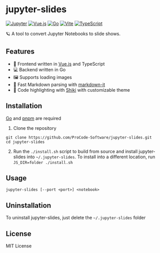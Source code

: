 # jupyter-slides
[![Jupyter](https://img.shields.io/badge/Jupyter-%23F37626?logo=jupyter&logoColor=fff&style=for-the-badge)](#)
[![Vue.js](https://img.shields.io/badge/Vue.js-4FC08D?logo=vuedotjs&logoColor=fff&style=for-the-badge)](#)
[![Go](https://img.shields.io/badge/Go-%2300ADD8.svg?&logo=go&logoColor=white&style=for-the-badge)](#)
[![Vite](https://img.shields.io/badge/Vite-646CFF?logo=vite&logoColor=fff&style=for-the-badge)](#)
[![TypeScript](https://img.shields.io/badge/TypeScript-3178C6?logo=typescript&logoColor=fff&style=for-the-badge)](#)

🪐 A tool to convert Jupyter Notebooks to slide shows.

## Features
- 📖 Frontend written in [Vue.js](https://vuejs.org) and TypeScript
- 💻 Backend written in Go
- 🖼️ Supports loading images
- 📄 Fast Markdown parsing with [markdown-it](https://github.com/markdown-it/markdown-it)
- 🎨 Code highlighting with [Shiki](https://shiki.style) with customizable theme

## Installation
[Go](https://go.dev) and [pnpm](https://pnpm.io) are required
1. Clone the repository
```shell
git clone https://github.com/ProCode-Software/jupyter-slides.git
cd jupyter-slides
```
2. Run the `./install.sh` script to build from source and install jupyter-slides into `~/.jupyter-slides`. To install into a different location, run `JS_DIR=folder ./install.sh`

## Usage
```
jupyter-slides [--port <port>] <notebook>
```

## Uninstallation
To uninstall jupyter-slides, just delete the `~/.jupyter-slides` folder

## License
MIT License